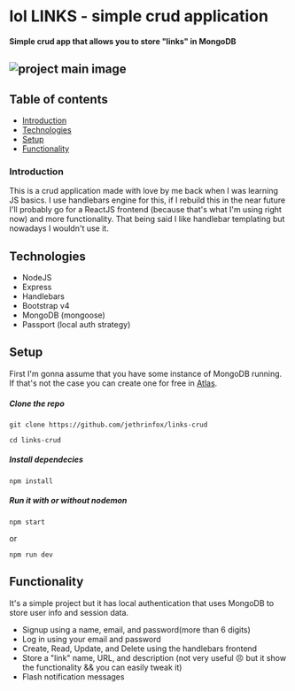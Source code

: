 # lol LINKS - simple crud application

#### Simple crud app that allows you to store "links" in MongoDB

## ![project main image](https://github.com/jethrinfox/links-crud/links-crud.jpg?raw=true)

## Table of contents

-   [Introduction](#Introduction)
-   [Technologies](#Technologies)
-   [Setup](#Setup)
-   [Functionality](#Functionality)

### Introduction

This is a crud application made with love by me back when I was learning JS basics. I use handlebars engine for this, if I rebuild this in the near future I'll probably go for a ReactJS frontend (because that's what I'm using right now) and more functionality.
That being said I like handlebar templating but nowadays I wouldn't use it.

## Technologies

-   NodeJS
-   Express
-   Handlebars
-   Bootstrap v4
-   MongoDB (mongoose)
-   Passport (local auth strategy)

## Setup

First I'm gonna assume that you have some instance of MongoDB running.
If that's not the case you can create one for free in [Atlas](https://www.mongodb.com/cloud/atlas).

##### Clone the repo

`git clone https://github.com/jethrinfox/links-crud`

`cd links-crud`

##### Install dependecies

`npm install`

##### Run it with or without nodemon

`npm start`

or

`npm run dev`

## Functionality

It's a simple project but it has local authentication that uses MongoDB to store user info and session data.

-   Signup using a name, email, and password(more than 6 digits)
-   Log in using your email and password
-   Create, Read, Update, and Delete using the handlebars frontend
-   Store a "link" name, URL, and description (not very useful :persevere: but it show the functionality && you can easily tweak it)
-   Flash notification messages

